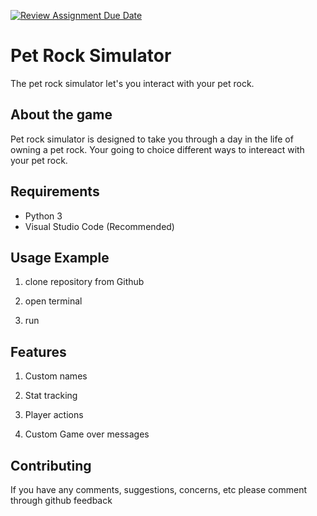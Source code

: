 [![Review Assignment Due Date](https://classroom.github.com/assets/deadline-readme-button-22041afd0340ce965d47ae6ef1cefeee28c7c493a6346c4f15d667ab976d596c.svg)](https://classroom.github.com/a/EKU0JGMm)

# Pet Rock Simulator

The pet rock simulator let's you interact with your pet rock.

## About the game

Pet rock simulator is designed to take you through a day in the life of owning a pet rock. Your going to choice different ways to intereact with your pet rock.

## Requirements

* Python 3
* Visual Studio Code (Recommended)

## Usage Example 

1. clone repository from Github

2. open terminal

3. run

## Features

1. Custom names

2. Stat tracking 

3. Player actions 

4. Custom Game over messages 

## Contributing 

If you have any comments, suggestions, concerns, etc please comment through github feedback